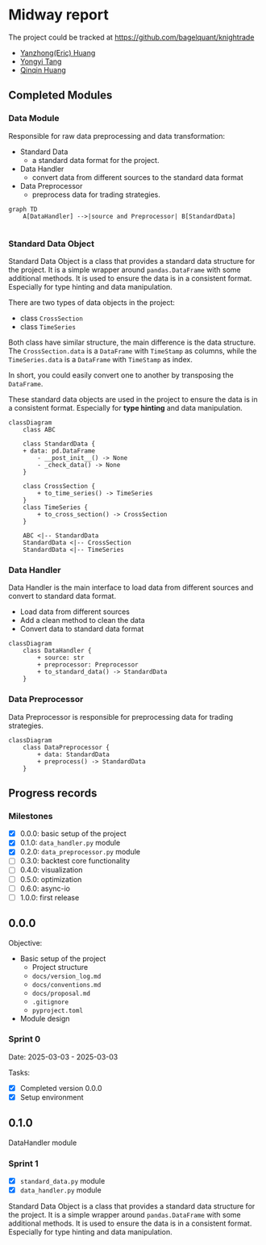 # Midway report

The project could be tracked at https://github.com/bagelquant/knightrade

- [Yanzhong(Eric) Huang](https://github.com/bagelquant)
- [Yongyi Tang](https://github.com/tyyzltrt)
- [Qinqin Huang](https://github.com/QinqinAndMacaulayCat)

## Completed Modules

### Data Module

Responsible for raw data preprocessing and data transformation:

- Standard Data
    - a standard data format for the project.
- Data Handler
    - convert data from different sources to the standard data format
- Data Preprocessor
    - preprocess data for trading strategies.

```mermaid
graph TD
    A[DataHandler] -->|source and Preprocessor| B[StandardData]
    
```

### Standard Data Object

Standard Data Object is a class that provides a standard data structure for the project. It is a simple wrapper around `pandas.DataFrame` with some additional methods. It is used to ensure the data is in a consistent format. Especially for type hinting and data manipulation.

There are two types of data objects in the project:

- class `CrossSection`
- class `TimeSeries`

Both class have similar structure, the main difference is the data structure. The `CrossSection.data` is a `DataFrame` with `TimeStamp` as columns, while the `TimeSeries.data` is a `DataFrame` with `TimeStamp` as index.

In short, you could easily convert one to another by transposing the `DataFrame`.

These standard data objects are used in the project to ensure the data is in a consistent format. Especially for **type hinting** and data manipulation.

```mermaid
classDiagram
    class ABC
    
    class StandardData {
    + data: pd.DataFrame
        - __post_init__() -> None
        - _check_data() -> None
    }

    class CrossSection { 
        + to_time_series() -> TimeSeries
    }
    class TimeSeries {
        + to_cross_section() -> CrossSection
    }

    ABC <|-- StandardData
    StandardData <|-- CrossSection
    StandardData <|-- TimeSeries
```

### Data Handler

Data Handler is the main interface to load data from different sources and convert to standard data format. 

- Load data from different sources
- Add a clean method to clean the data
- Convert data to standard data format

```mermaid
classDiagram
    class DataHandler {
        + source: str
        + preprocessor: Preprocessor
        + to_standard_data() -> StandardData
    }
```


### Data Preprocessor

Data Preprocessor is responsible for preprocessing data for trading strategies. 

```mermaid
classDiagram
    class DataPreprocessor {
        + data: StandardData
        + preprocess() -> StandardData
    }
```

## Progress records

### Milestones

- [X] 0.0.0: basic setup of the project
- [X] 0.1.0: `data_handler.py` module
- [X] 0.2.0: `data_preprocessor.py` module 
- [ ] 0.3.0: backtest core functionality 
- [ ] 0.4.0: visualization 
- [ ] 0.5.0: optimization 
- [ ] 0.6.0: async-io 
- [ ] 1.0.0: first release

## 0.0.0

Objective:

- Basic setup of the project
    - Project structure
    - `docs/version_log.md`
    - `docs/conventions.md`
    - `docs/proposal.md`
    - `.gitignore`
    - `pyproject.toml`
- Module design

### Sprint 0

Date: 2025-03-03 - 2025-03-03

Tasks:

- [X] Completed version 0.0.0
- [X] Setup environment

## 0.1.0

DataHandler module

### Sprint 1

- [X] `standard_data.py` module
- [X] `data_handler.py` module

Standard Data Object is a class that provides a standard data structure for the project. It is a simple wrapper around `pandas.DataFrame` with some additional methods. It is used to ensure the data is in a consistent format. Especially for type hinting and data manipulation.

